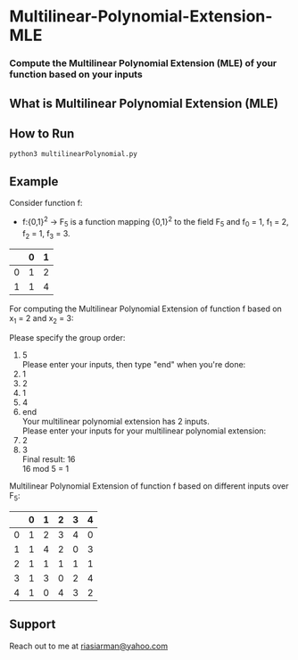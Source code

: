 # Multilinear-Polynomial-Extension-MLE
### Compute the Multilinear Polynomial Extension (MLE) of your function based on your inputs

## What is Multilinear Polynomial Extension (MLE) 

## How to Run
``python3 multilinearPolynomial.py``

## Example

Consider function f:
  * f:{0,1}<sup>2</sup> -> F<sub>5</sub> is a function mapping {0,1}<sup>2</sup> to the field F<sub>5</sub> and f<sub>0</sub> = 1, f<sub>1</sub> = 2, f<sub>2</sub> = 1, f<sub>3</sub> = 3.

|   | 0 | 1 | 
| - | - | - |
| 0 | 1 | 2 |
| 1 | 1 | 4 |

For computing the Multilinear Polynomial Extension of function f based on x<sub>1</sub> = 2 and x<sub>2</sub> = 3:

Please specify the group order: 
1. 5\
Please enter your inputs, then type "end" when you're done: 
2. 1
3. 2
4. 1
5. 4
6. end\
Your multilinear polynomial extension has 2 inputs.\
Please enter your inputs for your multilinear polynomial extension:
7. 2
8. 3\
Final result: 16\
16 mod 5 =  1

Multilinear Polynomial Extension of function f based on different inputs over F<sub>5</sub>:

|   | 0 | 1 | 2 | 3 | 4 |
| - | - | - | - | - | - |
| 0 | 1 | 2 | 3 | 4 | 0 |
| 1 | 1 | 4 | 2 | 0 | 3 |
| 2 | 1 | 1 | 1 | 1 | 1 |
| 3 | 1 | 3 | 0 | 2 | 4 |
| 4 | 1 | 0 | 4 | 3 | 2 |

## Support
Reach out to me at riasiarman@yahoo.com
